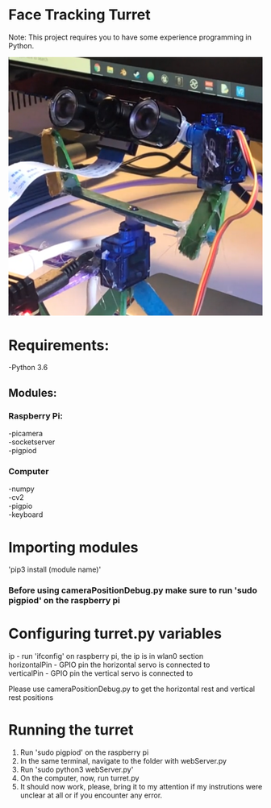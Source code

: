 # Face Tracking Turret

Note: This project requires you to have some experience programming in Python.

![Turret](Images/1.png)

# Requirements:
-Python 3.6

## Modules:

### Raspberry Pi:
-picamera\
-socketserver\
-pigpiod

### Computer
-numpy\
-cv2\
-pigpio\
-keyboard

# Importing modules
'pip3 install (module name)'

### Before using cameraPositionDebug.py make sure to run 'sudo pigpiod' on the raspberry pi

# Configuring turret.py variables
ip - run 'ifconfig' on raspberry pi, the ip is in wlan0 section\
horizontalPin - GPIO pin the horizontal servo is connected to\
verticalPin - GPIO pin the vertical servo is connected to

Please use cameraPositionDebug.py to get the horizontal rest and vertical rest positions

# Running the turret
1. Run 'sudo pigpiod' on the raspberry pi
2. In the same terminal, navigate to the folder with webServer.py
3. Run 'sudo python3 webServer.py'
4. On the computer, now, run turret.py
5. It should now work, please, bring it to my attention if my instrutions were unclear at all or if you encounter any error.
